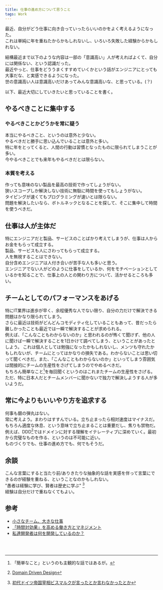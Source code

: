 ```yaml
---
title: 仕事の進め方について思うこと
tags: Work
---
```


最近、自分がどう仕事に向き合っていったらいいのかをよく考えるようになった。  
これは単純に年を重ねたからかもしれないし、いろいろ失敗した経験からかもしれない。<!--more-->  

結構最近まで以下のような内容は一部の「意識高い」人が考えればよくて、自分には関係ない、という認識だった。  
最近やっと、仕事をどううまくすすめていくかという話がエンジニアにとっても大事だな、と実感できるようになった。  
世の意識高い人は意識高いだけあってみんな意識高いな、と思っている。(？)  
  
以下、最近大切にしていきたいと思っていることを書く。  
  
## やるべきことに集中する

### やるべきことかどうかを常に疑う
本当にやるべきこと、というのは意外と少ない。  
やるべきだと勝手に思い込んでいることは意外と多い。  
特に年をとってくると、人間の行動は習慣となったものに限られてしまうことが多い。  
今やるべきことでも来年もやるべきだとは限らない。  

### 本質を考える
作っても意味のない製品を最高の技術で作ってしょうがない。  
狭いスコープしか解決しない技術に無駄に時間を使ってもしょうがない。  
タイピングが速くてもプログラミングが速いとは限らない。  
問題を解決したいなら、ボトルネックとなることを探して、そこに集中して時間を使うべきだ。  

## 仕事は人が主体だ
特にエンジニアだと製品、サービスのことばかり考えてしまうが、仕事は人からお金をもらって成立する。  
製品、サービスも人にさわってもらって成立する。  
人を無視することはできない。  
自分含めエンジニアは人付き合いが苦手な人も多いと思う。  
エンジニアでない人がどのように仕事をしているか、何をモチベーションとしているかを知ることで、仕事上の人との関わり方について、活かせるところも多い。

## チームとしてのパフォーマンスをあげる
特にIT業界は進歩が早く、余程優秀な人でない限り、自分の力だけで解決できる問題はかなり限られてしまう。  
さらに最近は技術がどんどんコモディティ化していることもあって、昔だったら難しかったことも最近では一瞬で解決することが求められる。  
例えば、「こんなこともわからないのか」と思われるのが怖くて聞けず、他の人に聞けば一瞬で解決することを1日かけて調べてしまう、ということがあったとしよう。
これは個人としては勉強になったかもしれないし、メンツも守れたかもしれないが、チームにとってはかなりの損失である。わからないことは思い切って聞くべきだ。また、「こんなこともわからないのか」といってしまう雰囲気は間接的にチームの生産性をさげてしまうのでやめるべきだ。  
もちろん簡単なこと[^1]を毎回聞くというのはこれまたチームの生産性をさげる。ただ、特に日本人だとチームメンバーに聞かないで独力で解決しようする人が多いようだ。


## 常に今よりもいいやり方を追求する  
何事も銀の弾丸はない。  
常に考えよう。まわりはすすんでいる。立ち止まったら相対速度はマイナスだ。  
もちろん適度な休息、という意味で立ち止まることは重要だし、焦りも禁物だ。  
例えば、DDD[^2]ではドメインに対する理解をイテレーティブに深めていく。最初から完璧なものを作る、というのは不可能に近い。  
ものづくりでも、仕事の進め方でも、何でもそうだ。


## 余談
こんな言葉にすると当たり前/ありきたりな抽象的な話を実感を伴って言葉にできるのが経験を重ねる、ということなのかもしれない。  
"愚者は経験に学び、賢者は歴史に学ぶ" [^3]  
経験は自分だけで重ねなくてもよい。


## 参考
  * <a href="http://www.amazon.co.jp/dp/415209267X" target="_blank">小さなチーム、大きな仕事</a>
  * <a href="http://kuranuki.sonicgarden.jp/2016/04/time-effectiveness.html" target="_blank">「時間対効果」を高める働き方とマネジメント</a>
  * <a href="http://www.heartrails.com/blog/joraku/?p=402" target="_blank">私達開発者は何を開発しているのか？</a>
<br>
<br>

[^1]: 「簡単なこと」というのも主観的な話ではあるが。
[^2]: <a href="https://ja.wikipedia.org/wiki/%E3%83%89%E3%83%A1%E3%82%A4%E3%83%B3%E9%A7%86%E5%8B%95%E8%A8%AD%E8%A8%88" target="_blank">Domain Driven Design</a>
[^3]: <a href="https://ja.wikiquote.org/wiki/%E3%82%AA%E3%83%83%E3%83%88%E3%83%BC%E3%83%BB%E3%83%95%E3%82%A9%E3%83%B3%E3%83%BB%E3%83%93%E3%82%B9%E3%83%9E%E3%83%AB%E3%82%AF" target="_blank" >初代ドイツ帝国宰相ビスマルクが言ったとか言わなかったとか</a>
